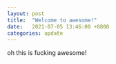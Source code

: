```yaml
---
layout: post
title:  "Welcome to awesome!"
date:   2021-07-05 13:46:00 +0800
categories: update
---
```

oh this is fucking awesome!
